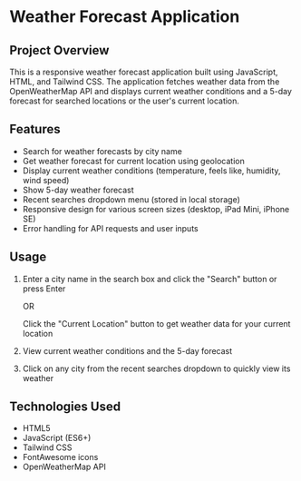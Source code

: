 # Weather Forecast Application

## Project Overview
This is a responsive weather forecast application built using JavaScript, HTML, and Tailwind CSS. The application fetches weather data from the OpenWeatherMap API and displays current weather conditions and a 5-day forecast for searched locations or the user's current location.


## Features
- Search for weather forecasts by city name
- Get weather forecast for current location using   geolocation
- Display current weather conditions (temperature, feels like, humidity, wind speed)
- Show 5-day weather forecast
- Recent searches dropdown menu (stored in local storage)
- Responsive design for various screen sizes (desktop, iPad Mini, iPhone SE)
- Error handling for API requests and user inputs

## Usage

1.  Enter a city name in the search box and click the "Search" button or press Enter 

    OR

    Click the "Current Location" button to get weather data for your current location

3. View current weather conditions and the 5-day forecast
4. Click on any city from the recent searches dropdown to quickly view its weather


## Technologies Used

- HTML5
- JavaScript (ES6+)
- Tailwind CSS
- FontAwesome icons
- OpenWeatherMap API